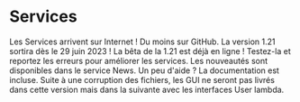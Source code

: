 # Services
Les Services arrivent sur Internet ! Du moins sur GitHub.
La version 1.21 sortira dès le 29 juin 2023 !
La bêta de la 1.21 est déjà en ligne !
Testez-la et reportez les erreurs pour améliorer les services.
Les nouveautés sont disponibles dans le service News.
Un peu d'aide ? La documentation est incluse.
Suite à une corruption des fichiers, les GUI ne seront pas livrés dans cette version mais dans la suivante avec les interfaces User lambda.